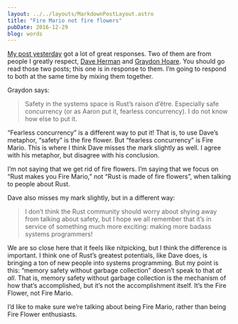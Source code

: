 ```yaml
---
layout: ../../layouts/MarkdownPostLayout.astro
title: "Fire Mario not fire flowers"
pubDate: 2016-12-29
blog: words
---
```



[My post yesterday](http://words.steveklabnik.com/rust-is-more-than-safety) got a lot of great responses. Two of them are from people I greatly respect, [Dave Herman](https://thefeedbackloop.xyz/safety-is-rusts-fireflower/) and [Graydon Hoare](http://graydon2.dreamwidth.org/247406.html). You should go read those two posts; this one is in response to them. I’m going to respond to both at the same time by mixing them together.

Graydon says:

> Safety in the systems space is Rust’s raison d’être. Especially safe concurrency (or as Aaron put it, fearless concurrency). I do not know how else to put it.
> 

“Fearless concurrency” is a different way to put it! That is, to use Dave’s metaphor, “safety” is the fire flower. But “fearless concurrency” is Fire Mario. This is where I think Dave misses the mark slightly as well. I agree with his metaphor, but disagree with his conclusion.

I’m not saying that we get rid of fire flowers. I’m saying that we focus on “Rust makes you Fire Mario,” not “Rust is made of fire flowers”, when talking to people about Rust.

Dave also misses my mark slightly, but in a different way:

> I don’t think the Rust community should worry about shying away from talking about safety, but I hope we all remember that it’s in service of something much more exciting: making more badass systems programmers!
> 

We are so close here that it feels like nitpicking, but I think the difference is important. I think one of Rust’s greatest potentials, like Dave does, is bringing a ton of new people into systems programming. But my point is this: “memory safety without garbage collection” doesn’t speak to that *at all*. That is, memory safety without garbage collection is the mechanism of how that’s accomplished, but it’s not the accomplishment itself. It’s the Fire Flower, not Fire Mario.

I’d like to make sure we’re talking about being Fire Mario, rather than being Fire Flower enthusiasts.
